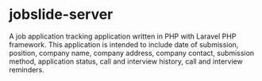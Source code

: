 # jobslide-server
A job application tracking application  written in PHP with Laravel PHP framework. This application is intended to include date of submission, position,
company name, company address, company contact, submission method, application status, call and interview history, call and interview reminders.
